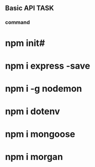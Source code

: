 ## Basic API TASK

### command
# npm init#
# npm i express -save
# npm i -g nodemon
# npm i dotenv
# npm i mongoose
# npm i morgan